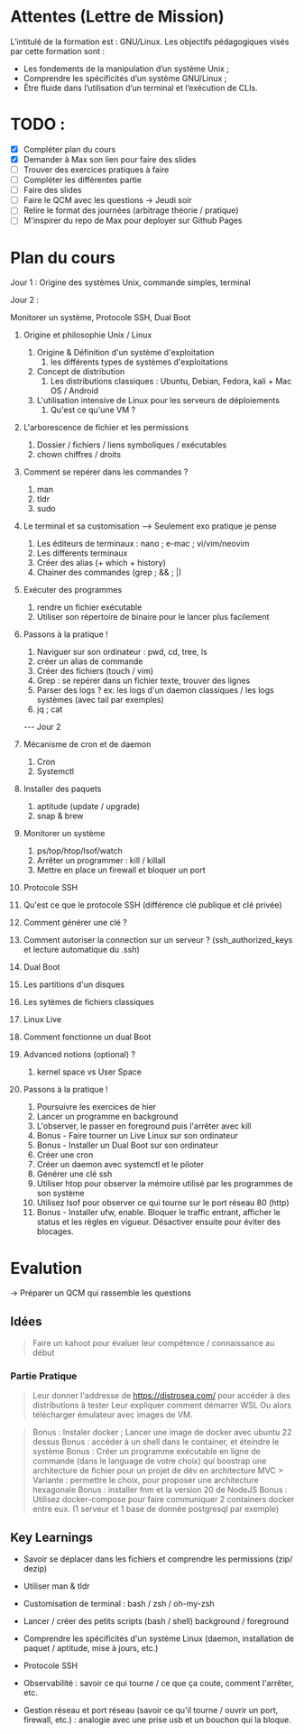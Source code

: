 # Attentes (Lettre de Mission)
L’intitulé de la formation est : GNU/Linux.
Les objectifs pédagogiques visés par cette formation sont :
- Les fondements de la manipulation d’un système Unix ;
- Comprendre les spécificités d’un système GNU/Linux ;
- Être fluide dans l’utilisation d’un terminal et l’exécution de CLIs.


# TODO : 
- [x] Compléter plan du cours
- [x] Demander à Max son lien pour faire des slides
- [ ] Trouver des exercices pratiques à faire 
- [ ] Compléter les différentes partie
- [ ] Faire des slides
- [ ] Faire le QCM avec les questions -> Jeudi soir
- [ ] Relire le format des journées (arbitrage théorie / pratique)
- [ ] M'inspirer du repo de Max pour deployer sur Github Pages 

# Plan du cours

Jour 1 : 
Origine des systèmes Unix, commande simples, terminal

Jour 2 : 

Monitorer un système, Protocole SSH, Dual Boot

1. Origine et philosophie Unix / Linux
   1. Origine & Définition d'un système d'exploitation
      1. les différents types de systèmes d'exploitations
   2. Concept de distribution
      1. Les distributions classiques : Ubuntu, Debian, Fedora, kali + Mac OS / Android
   3. L'utilisation intensive de Linux pour les serveurs de déploiements
      1. Qu'est ce qu'une VM ? 

3. L'arborescence de fichier et les permissions 
   1. Dossier / fichiers / liens symboliques / exécutables 
   2. chown chiffres / droits
4. Comment se repérer dans les commandes ?
   1. man
   2. tldr
   3. sudo
5. Le terminal et sa customisation --> Seulement exo pratique je pense
   1. Les éditeurs de terminaux : nano ; e-mac ; vi/vim/neovim
   2. Les différents terminaux
   3. Créer des alias (+ which + history)
   4. Chainer des commandes (grep ; && ; |)
6. Exécuter des programmes
   1. rendre un fichier exécutable
   2. Utiliser son répertoire de binaire pour le lancer plus facilement
7. Passons à la pratique !
   1. Naviguer sur son ordinateur : pwd, cd, tree, ls
   2. créer un alias de commande
   3. Créer des fichiers (touch / vim)
   4. Grep : se repérer dans un fichier texte, trouver des lignes
   5. Parser des logs ? ex: les logs d'un daemon classiques / les logs systèmes (avec tail par exemples)
   6. jq ; cat
   

   --- Jour 2


7. Mécanisme de cron et de daemon
   1. Cron
   2. Systemctl
8. Installer des paquets
   1. aptitude  (update / upgrade)
   2. snap & brew
   

9. Monitorer un système
   1. ps/top/htop/lsof/watch
   2. Arrêter un programmer : kill / killall
   3. Mettre en place un firewall et bloquer un port
10. Protocole SSH
   1. Qu'est ce que le protocole SSH (différence clé publique et clé privée)
   2. Comment générer une clé ?
   3. Comment autoriser la connection sur un serveur ? (ssh_authorized_keys et lecture automatique du .ssh)
11. Dual Boot
   1. Les partitions d'un disques
   2. Les sytèmes de fichiers classiques
   3. Linux Live
   4. Comment fonctionne un dual Boot
12. Advanced notions (optional) ? 
    1. kernel space vs User Space
13. Passons à la pratique !
    1.  Poursuivre les exercices de hier
    2.  Lancer un programme en background
    3.  L'observer, le passer en foreground puis l'arrêter avec kill
    4.  Bonus - Faire tourner un Live Linux sur son ordinateur
    5.  Bonus - Installer un Dual Boot sur son ordinateur
    6.  Créer une cron
    7.  Créer un daemon avec systemctl et le piloter
    8.  Générer une clé ssh
    9.  Utiliser htop pour observer la mémoire utilisé par les programmes de son système
    10. Utilisez lsof pour observer ce qui tourne sur le port réseau 80 (http)
    11. Bonus - Installer ufw, enable. Bloquer le traffic entrant, afficher le status et les règles en vigueur. Désactiver ensuite pour éviter des blocages.
    





# Evalution

-> Préparer un QCM qui rassemble les questions


## Idées
  > Faire un kahoot pour évaluer leur compétence / connaissance au début

  ### Partie Pratique
  > Leur donner l'addresse de https://distrosea.com/ pour accéder à des distributions à tester
  > Leur expliquer comment démarrer WSL
  > Ou alors télécharger émulateur avec images de VM.

  > Bonus : Instaler docker ; Lancer une image de docker avec ubuntu 22 dessus
  > Bonus : accéder à un shell dans le container, et éteindre le système
   > Bonus : Créer un programme exécutable en ligne de commande (dans le language de votre choix) qui boostrap une architecture de fichier pour un projet de dév en architecture MVC 
      > Variante : permettre le choix, pour proposer une architecture hexagonale
   > Bonus : installer fnm et la version 20 de NodeJS
   > Bonus : Utilisez docker-compose pour faire communiquer 2 containers docker entre eux. (1 serveur et 1 base de donnée postgresql par exemple)


## Key Learnings

- Savoir se déplacer dans les fichiers et comprendre les permissions (zip/ dezip)
- Utiliser man & tldr
- Customisation de terminal : bash / zsh / oh-my-zsh 
- Lancer / créer des petits scripts (bash / shell) background / foreground


- Comprendre les spécificités d'un système Linux (daemon, installation de paquet / aptitude, mise à jours, etc.)
- Protocole SSH 
- Observabilité : savoir ce qui tourne / ce que ça coute, comment l'arrêter, etc.
- Gestion réseau et port réseau (savoir ce qu'il tourne / ouvrir un port, firewall, etc.) : analogie avec une prise usb et un bouchon qui la bloque.






